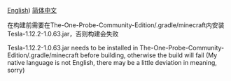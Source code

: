 [English](https://github.com/ukmojb/The-One-Probe-Community-Edition/blob/main/README/README.EN.md))
[简体中文](https://github.com/ukmojb/The-One-Probe-Community-Edition/blob/main/README/README.CN.md)


在构建前需要在The-One-Probe-Community-Edition/.gradle/minecraft内安装Tesla-1.12.2-1.0.63.jar，否则构建会失败

Tesla-1.12.2-1.0.63.jar needs to be installed in The-One-Probe-Community-Edition/.gradle/minecraft before building, otherwise the build will fail
(My native language is not English, there may be a little deviation in meaning, sorry)
